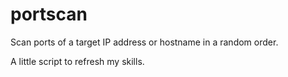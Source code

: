 # portscan

Scan ports of a target IP address or hostname in a random order.

A little script to refresh my skills.

